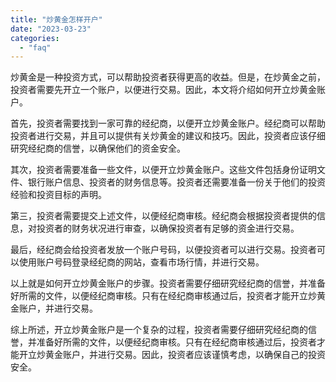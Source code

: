 ```yaml
---
title: "炒黄金怎样开户"
date: "2023-03-23"
categories: 
  - "faq"
---
```


炒黄金是一种投资方式，可以帮助投资者获得更高的收益。但是，在炒黄金之前，投资者需要先开立一个账户，以便进行交易。因此，本文将介绍如何开立炒黄金账户。

首先，投资者需要找到一家可靠的经纪商，以便开立炒黄金账户。经纪商可以帮助投资者进行交易，并且可以提供有关炒黄金的建议和技巧。因此，投资者应该仔细研究经纪商的信誉，以确保他们的资金安全。

其次，投资者需要准备一些文件，以便开立炒黄金账户。这些文件包括身份证明文件、银行账户信息、投资者的财务信息等。投资者还需要准备一份关于他们的投资经验和投资目标的声明。

第三，投资者需要提交上述文件，以便经纪商审核。经纪商会根据投资者提供的信息，对投资者的财务状况进行审查，以确保投资者有足够的资金进行交易。

最后，经纪商会给投资者发放一个账户号码，以便投资者可以进行交易。投资者可以使用账户号码登录经纪商的网站，查看市场行情，并进行交易。

以上就是如何开立炒黄金账户的步骤。投资者需要仔细研究经纪商的信誉，并准备好所需的文件，以便经纪商审核。只有在经纪商审核通过后，投资者才能开立炒黄金账户，并进行交易。

综上所述，开立炒黄金账户是一个复杂的过程，投资者需要仔细研究经纪商的信誉，并准备好所需的文件，以便经纪商审核。只有在经纪商审核通过后，投资者才能开立炒黄金账户，并进行交易。因此，投资者应该谨慎考虑，以确保自己的投资安全。
